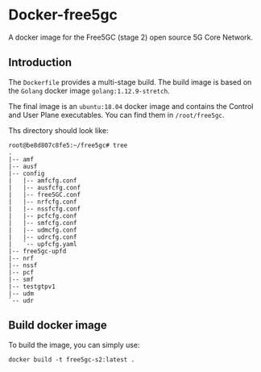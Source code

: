 # Docker-free5gc
A docker image for the Free5GC (stage 2) open source 5G Core Network.

## Introduction

The `Dockerfile` provides a multi-stage build. The build image
is based on the `Golang` docker image `golang:1.12.9-stretch`.

The final image is an `ubuntu:18.04` docker image and contains
the Control and User Plane executables. You can find them in
`/root/free5gc`.

Ths directory should look like:

```shell
root@be8d807c8fe5:~/free5gc# tree    
.
|-- amf
|-- ausf
|-- config
|   |-- amfcfg.conf
|   |-- ausfcfg.conf
|   |-- free5GC.conf
|   |-- nrfcfg.conf
|   |-- nssfcfg.conf
|   |-- pcfcfg.conf
|   |-- smfcfg.conf
|   |-- udmcfg.conf
|   |-- udrcfg.conf
|   `-- upfcfg.yaml
|-- free5gc-upfd
|-- nrf
|-- nssf
|-- pcf
|-- smf
|-- testgtpv1
|-- udm
`-- udr
```

## Build docker image

To build the image, you can simply use:

```shell
docker build -t free5gc-s2:latest .
```